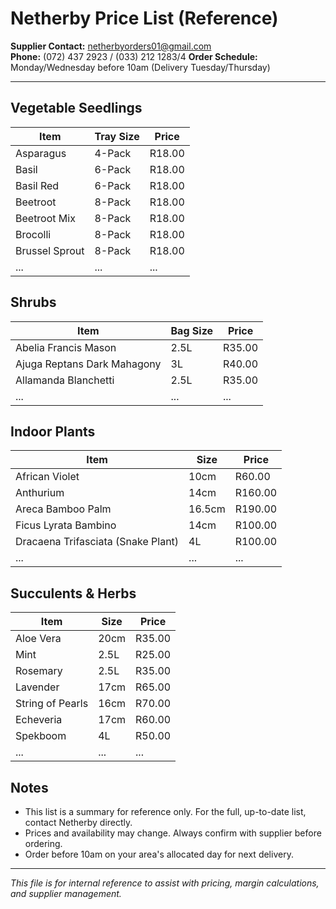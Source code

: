 # Netherby Price List (Reference)

**Supplier Contact:** netherbyorders01@gmail.com  
**Phone:** (072) 437 2923 / (033) 212 1283/4
**Order Schedule:** Monday/Wednesday before 10am (Delivery Tuesday/Thursday)

---

## Vegetable Seedlings
| Item                | Tray Size | Price  |
|---------------------|-----------|--------|
| Asparagus           | 4-Pack    | R18.00 |
| Basil               | 6-Pack    | R18.00 |
| Basil Red           | 6-Pack    | R18.00 |
| Beetroot            | 8-Pack    | R18.00 |
| Beetroot Mix        | 8-Pack    | R18.00 |
| Brocolli            | 8-Pack    | R18.00 |
| Brussel Sprout      | 8-Pack    | R18.00 |
| ...                 | ...       | ...    |

## Shrubs
| Item                        | Bag Size | Price  |
|-----------------------------|----------|--------|
| Abelia Francis Mason        | 2.5L     | R35.00 |
| Ajuga Reptans Dark Mahagony | 3L       | R40.00 |
| Allamanda Blanchetti        | 2.5L     | R35.00 |
| ...                        | ...      | ...    |

## Indoor Plants
| Item                  | Size   | Price  |
|-----------------------|--------|--------|
| African Violet        | 10cm   | R60.00 |
| Anthurium             | 14cm   | R160.00|
| Areca Bamboo Palm     | 16.5cm | R190.00|
| Ficus Lyrata Bambino  | 14cm   | R100.00|
| Dracaena Trifasciata (Snake Plant) | 4L | R100.00|
| ...                   | ...    | ...    |

## Succulents & Herbs
| Item         | Size   | Price  |
|--------------|--------|--------|
| Aloe Vera    | 20cm   | R35.00 |
| Mint         | 2.5L   | R25.00 |
| Rosemary     | 2.5L   | R35.00 |
| Lavender     | 17cm   | R65.00 |
| String of Pearls | 16cm | R70.00 |
| Echeveria    | 17cm   | R60.00 |
| Spekboom     | 4L     | R50.00 |
| ...          | ...    | ...    |

## Notes
- This list is a summary for reference only. For the full, up-to-date list, contact Netherby directly.
- Prices and availability may change. Always confirm with supplier before ordering.
- Order before 10am on your area's allocated day for next delivery.

---

*This file is for internal reference to assist with pricing, margin calculations, and supplier management.* 